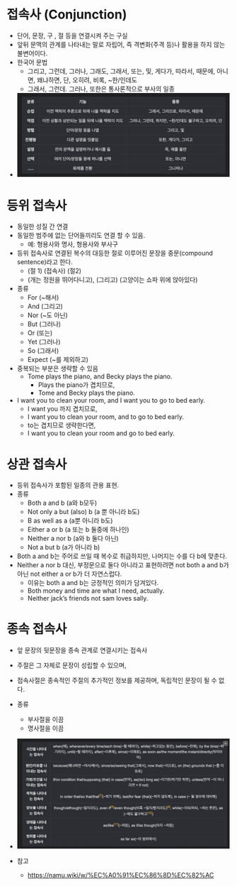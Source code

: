 
# 접속사 (Conjunction)

- 단어, 문장, 구 , 절 등을 연결시켜 주는 구실
- 앞뒤 문맥의 관계를 나타내는 말로 자립어, 즉 격변화(주격 등)나 활용을 하지 않는 불변어이다.
- 한국어 문법
  - 그리고, 그런데, 그러나, 그래도, 그래서, 또는, 및, 게다가, 따라서, 때문에, 아니면, 왜냐하면, 단, 오히려, 비록, ~한/인데도
  - 그래서, 그런데. 그러나, 또한은 통사론적으로 부사의 일종
- ![!img1](./imgs/1.png)

# 등위 접속사

- 동일한 성질 간 연결
- 동일한 범주에 없는 단어들끼리도 연결 할 수 있음.
  - 예: 형용사와 명사, 형용사와 부사구
- 등위 접속사로 연결된 복수의 대등한 절로 이루어진 문장을 중문(compound sentence)라고 한다.
  - (절 1) (접속사) (절2)
  - (개는 정원을 뛰어다니고), (그리고) (고양이는 쇼파 위에 앉아있다)
- 종류
  - For (~해서)
  - And (그리고)
  - Nor (~도 아닌)
  - But (그러나)
  - Or (또는)
  - Yet (그러나)
  - So (그래서)
  - Expect (~를 제외하고)
- 중복되는 부분은 생략할 수 있음
  - Tome plays the piano, and Becky plays the piano.
    - Plays the piano가 겹치므로,
    - Tome and Becky plays the piano.
- I want you to clean your room, and I want you to go to bed early.
  - I want you 까지 겹치므로,
  - I want you to clean your room, and to go to bed early.
  - to는 겹치므로 생략한다면,
  - I want you to clean your room and go to bed early.

# 상관 접속사

- 등위 접속사가 포함된 일종의 관용 표현.
- 종류
  - Both a and b (a와 b모두)
  - Not only a but (also) b (a 뿐 아니라 b도)
  - B as well as a (a뿐 아니라 b도)
  - Either a or b (a 또는 b 둘중에 하나인)
  - Neither a nor b (a와 b 둘다 아닌)
  - Not a but b (a가 아니라 b)
- Both a and b는 주어로 쓰일 때 복수로 취급하지만, 나머지는 수를 다 b에 맞춘다.
- Neither a nor b 대신, 부정문으로 둘다 아니라고 표현하려면 not both a and b가 아닌 not either a or b가 더 자연스럽다.
  - 이유는 both a and b는 긍정적인 의미가 담겨있다.
  - Both money and time are what I need, actually.
  - Neither jack’s friends not sam loves sally.

# 종속 접속사

- 앞 문장의 뒷문장을 종속 관계로 연결시키는 접속사
- 주절은 그 자체로 문장이 성립할 수 있으며,
- 접속사절은 종속적인 주절의 추가적인 정보를 제공하며, 독립적인 문장이 될 수 없다.
- 종류
  - 부사절을 이끔
  - 명사절을 이끔

- ![!img2](./imgs/2.png)

- 참고
  - <https://namu.wiki/w/%EC%A0%91%EC%86%8D%EC%82%AC>

